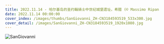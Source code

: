 ```yaml
---
title: 2022.11.14 - 哈尔基岛的圣约翰骑士中世纪城堡遗址，希腊 (© Massimo Ripani/eStock Photo)
date: 2022.11.14 00:00:00
cover_index: /images/thumbs/SanGiovanni_ZH-CN3184593519_533x300.jpg
cover_detail: /images/SanGiovanni_ZH-CN3184593519_1920x1080.jpg
---
```


![SanGiovanni](/images/SanGiovanni_ZH-CN3184593519_1920x1080.jpg)

